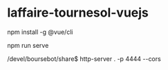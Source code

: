 # laffaire-tournesol-vuejs

npm install -g @vue/cli

npm run serve

/devel/boursebot/share$ http-server . -p 4444 --cors
